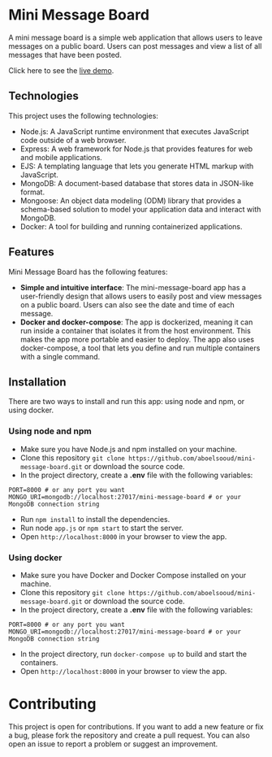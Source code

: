 # Mini Message Board

A mini message board is a simple web application that allows users to leave messages on a public board. Users can post messages and view a list of all messages that have been posted.

Click here to see the [live demo](https://mini-message-board-rttb.onrender.com).

## Technologies

This project uses the following technologies:

- Node.js: A JavaScript runtime environment that executes JavaScript code outside of a web browser.
- Express: A web framework for Node.js that provides features for web and mobile applications.
- EJS: A templating language that lets you generate HTML markup with JavaScript.
- MongoDB: A document-based database that stores data in JSON-like format.
- Mongoose: An object data modeling (ODM) library that provides a schema-based solution to model your application data and interact with MongoDB.
- Docker: A tool for building and running containerized applications.

## Features

Mini Message Board has the following features:

- **Simple and intuitive interface**: The mini-message-board app has a user-friendly design that allows users to easily post and view messages on a public board. Users can also see the date and time of each message.
- **Docker and docker-compose**: The app is dockerized, meaning it can run inside a container that isolates it from the host environment. This makes the app more portable and easier to deploy. The app also uses docker-compose, a tool that lets you define and run multiple containers with a single command.

## Installation

There are two ways to install and run this app: using node and npm, or using docker.

### Using node and npm

- Make sure you have Node.js and npm installed on your machine.
- Clone this repository ```git clone https://github.com/aboelsooud/mini-message-board.git``` or download the source code.
- In the project directory, create a **.env** file with the following variables:
```shell
PORT=8000 # or any port you want
MONGO_URI=mongodb://localhost:27017/mini-message-board # or your MongoDB connection string
```
- Run ```npm install``` to install the dependencies.
- Run node ```app.js``` or ```npm start``` to start the server.
- Open ```http://localhost:8000``` in your browser to view the app.

### Using docker

- Make sure you have Docker and Docker Compose installed on your machine.
- Clone this repository ```git clone https://github.com/aboelsooud/mini-message-board.git``` or download the source code.
- In the project directory, create a **.env** file with the following variables:
```shell
PORT=8000 # or any port you want
MONGO_URI=mongodb://localhost:27017/mini-message-board # or your MongoDB connection string
```
- In the project directory, run `docker-compose up` to build and start the containers.
- Open ```http://localhost:8000``` in your browser to view the app.

# Contributing

This project is open for contributions. If you want to add a new feature or fix a bug, please fork the repository and create a pull request. You can also open an issue to report a problem or suggest an improvement.
